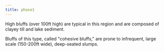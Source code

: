 ```yaml
---
title: phase1
---
```

High bluffs (over 100ft high) are typical in this region and are composed of clayey till and lake sediment.

Bluffs of this type, called "cohesive bluffs," are prone to infrequent, large scale (150-200ft wide), deep-seated slumps.
